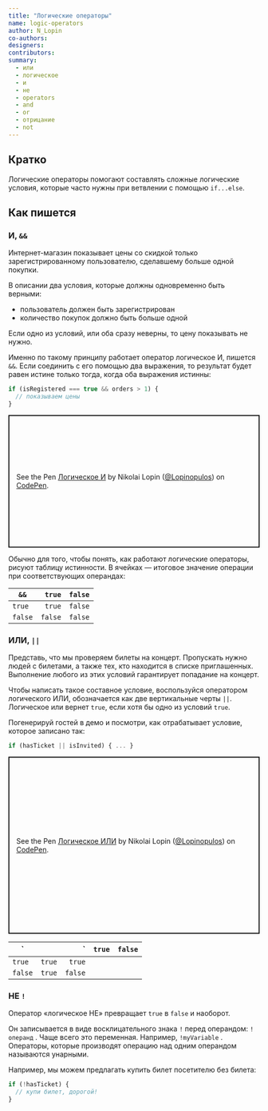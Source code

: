 ```yaml
---
title: "Логические операторы"
name: logic-operators
author: N_Lopin
co-authors:
designers:
contributors:
summary:
  - или
  - логическое
  - и
  - не
  - operators
  - and
  - or
  - отрицание
  - not
---
```


## Кратко

Логические операторы помогают составлять сложные логические условия, которые часто нужны при ветвлении с помощью `if...else`.

## Как пишется

### И, `&&`

Интернет-магазин показывает цены со скидкой только зарегистрированному пользователю, сделавшему больше одной покупки.

В описании два условия, которые должны одновременно быть верными:

- пользователь должен быть зарегистрирован
- количество покупок должно быть больше одной

Если одно из условий, или оба сразу неверны, то цену показывать не нужно.

Именно по такому принципу работает оператор логическое И, пишется `&&`. Если соединить с его помощью два выражения, то результат будет равен истине только тогда, когда оба выражения истинны:

```jsx
if (isRegistered === true && orders > 1) {
  // показываем цены
}
```

<p class="codepen" data-height="265" data-theme-id="light" data-default-tab="result" data-user="Lopinopulos" data-slug-hash="wLGJgz" style="height: 265px; box-sizing: border-box; display: flex; align-items: center; justify-content: center; border: 2px solid; margin: 1em 0; padding: 1em;" data-pen-title="Логическое И">
  <span>See the Pen <a href="https://codepen.io/Lopinopulos/pen/wLGJgz">
  Логическое И</a> by Nikolai Lopin (<a href="https://codepen.io/Lopinopulos">@Lopinopulos</a>)
  on <a href="https://codepen.io">CodePen</a>.</span>
</p>

Обычно для того, чтобы понять, как работают логические операторы, рисуют таблицу истинности. В ячейках — итоговое значение операции при соответствующих операндах:

<div class="article__table article__table_all-third">

| `&&`    |  `true` | `false` |
| ------- | ------: | ------: |
| `true`  |  `true` | `false` |
| `false` | `false` | `false` |

</div>

### ИЛИ, `||`

Представь, что мы проверяем билеты на концерт. Пропускать нужно людей с билетами, а также тех, кто находится в списке приглашенных. Выполнение любого из этих условий гарантирует попадание на концерт.

Чтобы написать такое составное условие, воспользуйся оператором логического ИЛИ, обозначается как две вертикальные черты `||`. Логическое или вернет `true`, если хотя бы одно из условий `true`.

Погенерируй гостей в демо и посмотри, как отрабатывает условие, которое записано так:

```jsx
if (hasTicket || isInvited) { ... }
```

<p class="codepen" data-height="354" data-theme-id="light" data-default-tab="result" data-user="Lopinopulos" data-slug-hash="VJjboW" style="height: 354px; box-sizing: border-box; display: flex; align-items: center; justify-content: center; border: 2px solid; margin: 1em 0; padding: 1em;" data-pen-title="Логическое ИЛИ">
  <span>See the Pen <a href="https://codepen.io/Lopinopulos/pen/VJjboW">
  Логическое ИЛИ</a> by Nikolai Lopin (<a href="https://codepen.io/Lopinopulos">@Lopinopulos</a>)
  on <a href="https://codepen.io">CodePen</a>.</span>
</p>
<script async src="https://static.codepen.io/assets/embed/ei.js"></script>

<div class="article__table article__table_all-third">

| `       |        |       ` | `true` | `false` |
| ------- | -----: | ------: | ------ | ------- |
| `true`  | `true` |  `true` |
| `false` | `true` | `false` |

</div>

### НЕ `!`

Оператор «логическое НЕ» превращает `true` в `false` и наоборот.

Он записывается в виде восклицательного знака `!` перед операндом: `!операнд` . Чаще всего это переменная. Например, `!myVariable` . Операторы, которые производят операцию над одним операндом называются унарными.

Например, мы можем предлагать купить билет посетителю без билета:

```jsx
if (!hasTicket) {
  // купи билет, дорогой!
}
```
